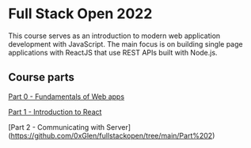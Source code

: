 # Full Stack Open 2022

This course serves as an introduction to modern web application development with JavaScript. The main focus is on building single page applications with ReactJS that use REST APIs built with Node.js.

## Course parts
[Part 0 - Fundamentals of Web apps](https://github.com/0xGlen/fullstackopen/tree/main/Part%200)

[Part 1 - Introduction to React](https://github.com/0xGlen/fullstackopen/tree/main/Part%201)

[Part 2 - Communicating with Server] (https://github.com/0xGlen/fullstackopen/tree/main/Part%202)
